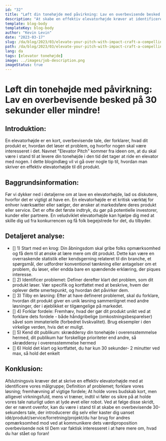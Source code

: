 ```yaml
---
id: "32"
title: "Løft din tonehøjde med påvirkning: Lav en overbevisende besked på 30 sekunder eller mindre!"
description: "At skabe en effektiv elevatorhøjde kræver at identificere målgruppen, definere problemet, forklare løsningen og fremhæve de vigtigste fordele i en kort, men alligevel virkningsfuld meddelelse.  Regelmæssig praksis er vigtig for at levere banen naturligt.  En elevatorhøjde kan bruges til at introducere sig selv, pitpe en idé, produkt, service eller projekt og bør effektivt kommunikere værdipropositionen for at få opmærksomhed og få mere buy-in fra publikum.  At huske nøglepunkter såsom at identificere målgruppen, definere det unikke salgsforslag, holde tingene enkle, bruge følelsesladet sprog, øve regelmæssigt, slutte med en klar opfordring til handling og at være kreativ kan maksimere effektiviteten."
template: blog-body
templateKey: blog-body
author: "Kevin Levin"
date: "2023-03-17"
slug: /da/blog/2023/03/elevate-your-pitch-with-impact-craft-a-compelling-message-in-30-seconds-or-less
path: /da/blog/2023/03/elevate-your-pitch-with-impact-craft-a-compelling-message-in-30-seconds-or-less
lang: da
tags: [elevator tonehøjde]
image: ../images/job-description.png
imageStatus: true
---
```


# Løft din tonehøjde med påvirkning: Lav en overbevisende besked på 30 sekunder eller mindre!

## Introduktion:

En elevatorhøjde er en kort, overbevisende tale, der forklarer, hvad dit produkt er, hvordan det løser et problem, og hvorfor nogen skal være interesseret i det. Navnet "Elevator Pitch" kommer fra ideen om, at du skal være i stand til at levere din tonehøjde i den tid det tager at ride en elevator med nogen. I dette blogindlæg vil vi gå over nogle tip til, hvordan man skriver en effektiv elevatorhøjde til dit produkt.

## Baggrundsinformation:

Før vi dykker ned i detaljerne om at lave en elevatorhøjde, lad os diskutere, hvorfor det er vigtigt at have en. En elevatorhøjde er et kritisk værktøj for enhver iværksætter eller sælger, der ønsker at markedsføre deres produkt eller service. Det er ofte det første indtryk, du gør på potentielle investorer, kunder eller partnere. En veludviklet elevatorhøjde kan hjælpe dig med at skille dig ud fra konkurrencen og få folk begejstrede for det, du tilbyder.

## Detaljeret analyse:

- [] 1) Start med en krog: Din åbningsdom skal gribe folks opmærksomhed og få dem til at ønske at lære mere om dit produkt. Dette kan være en overraskende statistik eller kendsgerning relateret til din branche, et spørgsmål, der udfordrer konventionel tænkning eller antagelser om et problem, du løser, eller endda bare en spændende erklæring, der piques interesse.
- [] 2) Identificer problemet: Definer derefter klart det problem, som dit produkt løser. Vær specifik og kortfattet med at beskrive, hvem der oplever dette smertepunkt, og hvordan det påvirker dem.
- [] 3) Tilby en løsning: Efter at have defineret problemet, skal du forklare, hvordan dit produkt giver en unik løsning sammenlignet med andre løsninger, der i øjeblikket er tilgængelige på markedet.
- [] 4) Forklar fordele: Fremhæv, hvad der gør dit produkt unikt ved at forklare dets fordele - både håndgribelige (omkostningsbesparelser) såvel som immaterielle (forbedret livskvalitet). Brug eksempler i den virkelige verden, hvis det er muligt.
- [] 5) Kend dit publikum: skræddersy din tonehøjde i overensstemmelse hermed, dit publikum har forskellige prioriteter end andre, så skræddersy i overensstemmelse hermed
- [] 6) Hold det klart og kortfattet, du har kun 30 sekunder- 2 minutter ved max, så hold det enkelt

## Konklusion:

Afslutningsvis kræver det at skrive en effektiv elevatorhøjde med at identificere vores målgruppe; Definition af problemet; forklare vores løsning; fremhævning af vigtige fordele; At holde vores budskab kort, men alligevel virkningsfuld, mens vi træner, indtil vi føler os sikre på at holde vores tale naturligt uden at lyde øvet eller robot. Ved at følge disse skridt, der er nævnt ovenfor, kan du være i stand til at skabe en overbevisende 30-sekunders tale, der introducerer dig selv eller kaster dig uanset idé/produkt/service/forretning/projekt/du har brug for andres opmærksomhed mod ved at kommunikere dets værdiproposition overbevisende nok til Dem var faktisk interesseret i at høre mere om, hvad du har stået op foran!

